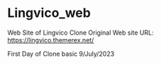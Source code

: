 # Lingvico_web
Web Site of Lingvico Clone Original Web site URL: https://lingvico.themerex.net/

First Day of Clone basic 9/July/2023

